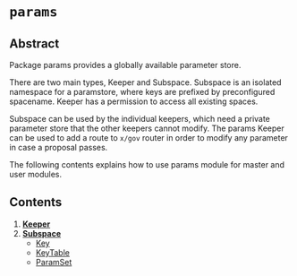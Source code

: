 <!--
order: 0
title: Params Overview
parent:
  title: "params"
-->

# `params`

## Abstract

Package params provides a globally available parameter store.

There are two main types, Keeper and Subspace. Subspace is an isolated namespace for a
paramstore, where keys are prefixed by preconfigured spacename. Keeper has a
permission to access all existing spaces.

Subspace can be used by the individual keepers, which need a private parameter store
that the other keepers cannot modify. The params Keeper can be used to add a route to `x/gov` router in order to modify any parameter in case a proposal passes.

The following contents explains how to use params module for master and user modules.

## Contents

1. **[Keeper](01_keeper.md)**
2. **[Subspace](02_subspace.md)**
    * [Key](02_subspace.md#key)
    * [KeyTable](02_subspace.md#keytable)
    * [ParamSet](02_subspace.md#paramset)
